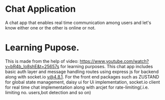 # Chat Application

A chat app that enables real time communication among users and let's know either one or the other is online or not.

# Learning Pupose.
This is made from the help of video: https://www.youtube.com/watch?v=bR4b_Io8shE&t=25657s for learning purposes.
This chat app includes basic auth layer and message handling routes using express js for backend along with socket.io v@4.8.1.
For the front end packages such as ZUSTAND for global state management, daisy ui for Ui implementation, socket.io client for real time chat implementation along with arcjet for rate-limiting(.i.e. limiting no. users,bot detection and so on)
